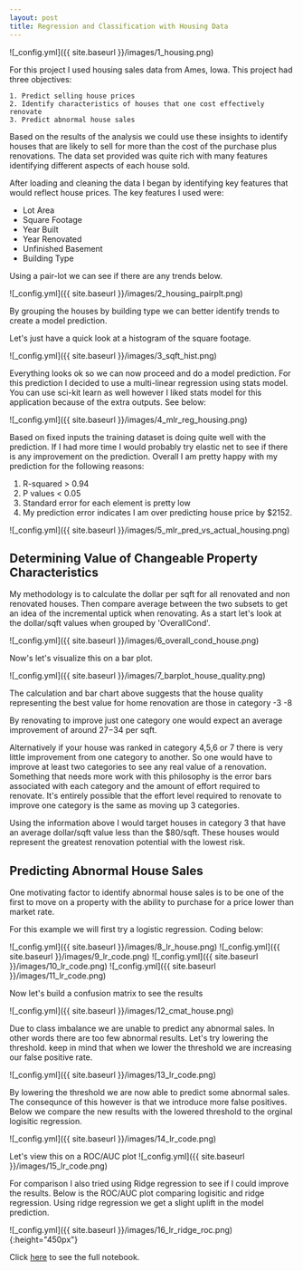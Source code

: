 ```yaml
---
layout: post
title: Regression and Classification with Housing Data
---
```


![_config.yml]({{ site.baseurl }}/images/1_housing.png)

For this project I used housing sales data from Ames, Iowa.  This project had three objectives:

	1. Predict selling house prices
	2. Identify characteristics of houses that one cost effectively renovate
	3. Predict abnormal house sales

Based on the results of the analysis we could use these insights to identify houses that are likely to sell for more than the cost of the purchase plus renovations.  The data set provided was quite rich with many features identifying different aspects of each house sold.

After loading and cleaning the data I began by identifying key features that would reflect house prices.  The key features I used were:
- Lot Area
- Square Footage
- Year Built
- Year Renovated
- Unfinished Basement
- Building Type

Using a pair-lot we can see if there are any trends below.

![_config.yml]({{ site.baseurl }}/images/2_housing_pairplt.png)

By grouping the houses by building type we can better identify trends to create a model prediction.

Let's just have a quick look at a histogram of the square footage.

![_config.yml]({{ site.baseurl }}/images/3_sqft_hist.png)

Everything looks ok so we can now proceed and do a model prediction.  For this prediction I decided to use a multi-linear regression using stats model.  You can use sci-kit learn as well however I liked stats model for this application because of the extra outputs.  See below:

![_config.yml]({{ site.baseurl }}/images/4_mlr_reg_housing.png)

Based on fixed inputs the training dataset is doing quite well with the prediction. If I had more time I would probably try elastic net to see if there is any improvement on the prediction. Overall I am pretty happy with my prediction for the following reasons:

1. R-squared > 0.94
2. P values < 0.05
3. Standard error for each element is pretty low
4. My prediction error indicates I am over predicting house price by $2152.

![_config.yml]({{ site.baseurl }}/images/5_mlr_pred_vs_actual_housing.png)

## Determining Value of Changeable Property Characteristics

My methodology is to calculate the dollar per sqft for all renovated and non renovated houses. Then compare average between the two subsets to get an idea of the incremental uptick when renovating.  As a start let's look at the dollar/sqft values when grouped by 'OverallCond'.

![_config.yml]({{ site.baseurl }}/images/6_overall_cond_house.png)

Now's let's visualize this on a bar plot.

![_config.yml]({{ site.baseurl }}/images/7_barplot_house_quality.png)

The calculation and bar chart above suggests that the house quality representing the best value for home renovation are those in category 
-3 
-8

By renovating to improve just one category one would expect an average improvement of around $27-$34 per sqft.

Alternatively if your house was ranked in category 4,5,6 or 7 there is very little improvement from one category to another. So one would have to improve at least two categories to see any real value of a renovation.
Something that needs more work with this philosophy is the error bars associated with each category and the amount of effort required to renovate. It's entirely possible that the effort level required to renovate to improve one category is the same as moving up 3 categories.

Using the information above I would target houses in category 3 that have an average dollar/sqft value less than the $80/sqft. These houses would represent the greatest renovation potential with the lowest risk.

## Predicting Abnormal House Sales

One motivating factor to identify abnormal house sales is to be one of the first to move on a property with the ability to purchase for a price lower than market rate.

For this example we will first try a logistic regression.  Coding below:

![_config.yml]({{ site.baseurl }}/images/8_lr_house.png)
![_config.yml]({{ site.baseurl }}/images/9_lr_code.png)
![_config.yml]({{ site.baseurl }}/images/10_lr_code.png)
![_config.yml]({{ site.baseurl }}/images/11_lr_code.png)

Now let's build a confusion matrix to see the results

![_config.yml]({{ site.baseurl }}/images/12_cmat_house.png)

Due to class imbalance we are unable to predict any abnormal sales.  In other words there are too few abnormal results. Let's try lowering the threshold.  keep in mind that when we lower the threshold we are increasing our false positive rate.

![_config.yml]({{ site.baseurl }}/images/13_lr_code.png)

By lowering the threshold we are now able to predict some abnormal sales.  The consequnce of this however is that we introduce more false positives.  Below we compare the new results with the lowered threshold to the orginal logisitic regression.

![_config.yml]({{ site.baseurl }}/images/14_lr_code.png)

Let's view this on a ROC/AUC plot
![_config.yml]({{ site.baseurl }}/images/15_lr_code.png)

For comparison I also tried using Ridge regression to see if I could improve the results.  Below is the ROC/AUC plot comparing logisitic and ridge regression.  Using ridge regression we get a slight uplift in the model prediction.

![_config.yml]({{ site.baseurl }}/images/16_lr_ridge_roc.png){:height="450px"}

Click [here](https://github.com/jpatra78/General-Assembly/blob/master/3_housing_analysis/project-3_housing_analyis.ipynb) to see the full notebook.
